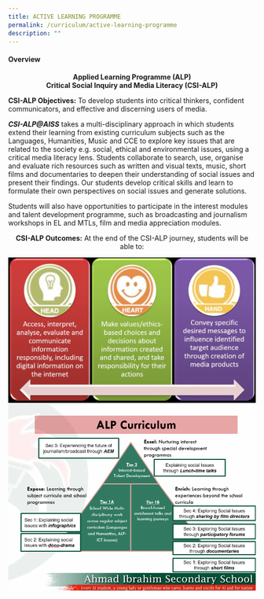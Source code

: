 ```yaml
---
title: ACTIVE LEARNING PROGRAMME
permalink: /curriculum/active-learning-programme
description: ""
---
```

<h4><strong>Overview</strong></h4>
<p style="text-align: center;"><strong>Applied Learning Programme (ALP)<br /></strong><strong>Critical Social Inquiry and Media Literacy (CSI-ALP)</strong></p>
<p><strong>CSI-ALP Objectives:</strong> To develop students into critical thinkers, confident communicators, and effective and discerning users of media.</p>
<p><strong><em>CSI-ALP@AISS</em></strong> takes a multi-disciplinary approach in which students extend their learning from existing curriculum subjects such as the Languages, Humanities, Music and CCE to explore key issues that are related to the society e.g. social, ethical and environmental issues, using a critical media literacy lens. Students collaborate to search, use, organise and evaluate rich resources such as written and visual texts, music, short films and documentaries to deepen their understanding of social issues and present their findings. Our students develop critical skills and learn to formulate their own perspectives on social issues and generate solutions.</p>
<p>Students will also have opportunities to participate in the interest modules and talent development programme, such as broadcasting and journalism workshops in EL and MTLs, film and media appreciation modules.</p>
<p style="text-align: center;"><strong>CSI-ALP Outcomes:</strong>&nbsp;At the end of the CSI-ALP journey, students will be able to:</p>
<img src="/images/CSI-ALP%20demographic.jpg">
<img src="/images/ALP%20Curriculum.png">


